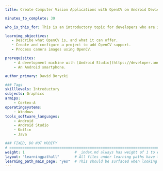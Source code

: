 ```yaml
---
title: Create Computer Vision Applications with OpenCV on Android Devices

minutes_to_complete: 30

who_is_this_for: This is an introductory topic for developers who are interested in creating Computer Vision Applications with OpenCV on Android Devices.

learning_objectives:
   - Describe what OpenCV is, and what it can offer.
   - Create and configure a project to add OpenCV support.
   - Process camera images using OpenCV.

prerequisites:
    - A development machine with [Android Studio](https://developer.android.com/studio) installed. 
    - An Android smartphone.

author_primary: Dawid Borycki

### Tags
skilllevels: Introductory
subjects: Graphics
armips:
    - Cortex-A
operatingsystems:
    - Windows
tools_software_languages:
    - Android
    - Android Studio
    - Kotlin
    - Java

### FIXED, DO NOT MODIFY
# ================================================================================
weight: 1                       # _index.md always has weight of 1 to order correctly
layout: "learningpathall"       # All files under learning paths have this same wrapper
learning_path_main_page: "yes"  # This should be surfaced when looking for related content. Only set for _index.md of learning path content.
---
```

